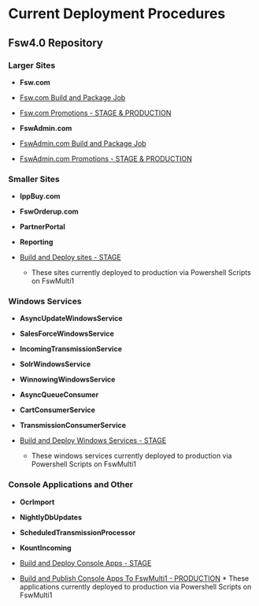 # Current Deployment Procedures
## Fsw4.0 Repository
### **Larger Sites**

* **Fsw.com**
 * [Fsw.com Build and Package Job](http://fswjenkins01:8080/view/Fsw4.0%20Deployment%20Jobs/job/build_fsw_solution/)
 * [Fsw.com Promotions - STAGE & PRODUCTION](http://fswjenkins01:8080/view/Fsw4.0%20Deployment%20Jobs/job/package_fsw-com_choco_only/)


* **FswAdmin.com**
 * [FswAdmin.com Build and Package Job](http://fswjenkins01:8080/view/Fsw4.0%20Deployment%20Jobs/job/build_fsw_solution/)
 * [FswAdmin.com Promotions - STAGE & PRODUCTION](http://fswjenkins01:8080/view/Fsw4.0%20Deployment%20Jobs/job/package_fswadmin-com_choco_only/)


### **Smaller Sites**

* **IppBuy.com**
* **FswOrderup.com**
* **PartnerPortal**
* **Reporting**

 * [Build and Deploy sites - STAGE](http://fswjenkins01:8080/view/Fsw4.0%20Deployment%20Jobs/job/build_publish_deploy_fsw40/)
      * These sites currently deployed to production via Powershell Scripts on FswMulti1

### **Windows Services**

* **AsyncUpdateWindowsService**
* **SalesForceWindowsService**
* **IncomingTransmissionService**
* **SolrWindowsService**
* **WinnowingWindowsService**
* **AsyncQueueConsumer**
* **CartConsumerService**
* **TransmissionConsumerService**

 * [Build and Deploy Windows Services - STAGE](http://fswjenkins01:8080/view/Fsw4.0%20Deployment%20Jobs/job/build_publish_deploy_fsw40/)
      * These windows services currently deployed to production via Powershell Scripts on FswMulti1

### **Console Applications and Other**

* **OcrImport**
* **NightlyDbUpdates**
* **ScheduledTransmissionProcessor**
* **KountIncoming**

 * [Build and Deploy Console Apps - STAGE](http://fswjenkins01:8080/view/Fsw4.0%20Deployment%20Jobs/job/build_publish_deploy_fsw40/)
 * [Build and Publish Console Apps To FswMulti1 - PRODUCTION](http://fswjenkins01:8080/view/Fsw4.0%20Deployment%20Jobs/job/build_publish_fsw40_prod/)
        * These applications currently deployed to production via Powershell Scripts on FswMulti1